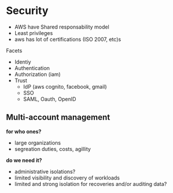 # Security

- AWS have Shared responsability model
- Least privileges
- aws has lot of certifications (ISO 2007, etc)s

Facets

- Identiy
- Authentication
- Authorization (iam)
- Trust
  - IdP (aws cognito, facebook, gmail)
  - SSO
  - SAML, Oauth, OpenID

## Multi-account management

**for who ones?**

- large organizations
- segreation  duties, costs, agillity

**do we need it?**

- administrative isolations?
- limited visibility and  discovery of workloads
- limited and  strong isolation for recoveries and/or auditing data?
